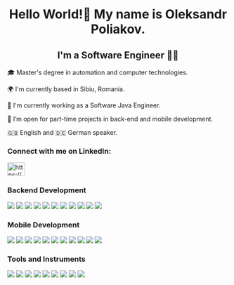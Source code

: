 
<h1 align="center"> Hello World!👋 My name is Oleksandr Poliakov.</h1>

<h2 align="center">I'm a Software Engineer 👨‍💻</h2>

<p> </p>
<p> 🎓 Master's degree in automation and computer technologies.
<p> 🌍 I'm currently based in Sibiu, Romania.
<p> 🚀 I'm currently working as a Software Java Engineer.
<p> 🤝 I’m open for part-time projects in back-end and mobile development.
<p> 🇬🇧 English and 🇩🇪 German speaker.

<h3 align="left">Connect with me on LinkedIn:</h3>
<p align="left">
  <a href="https://www.linkedin.com/in/alex-poliakov96/" target="blank"><img align="center" src="https://raw.githubusercontent.com/rahuldkjain/github-profile-readme-generator/master/src/images/icons/Social/linked-in-alt.svg" alt="https://www.linkedin.com/in/alex-poliakov96/" height="30" width="40" /></a>
</p>

<h3> Backend Development </h3>
<p>
  <img src="https://img.shields.io/badge/JAVA-00BFFF?style=for-the-badge&logo=CoffeeScript&logoColor=white"/> 
  <img src="https://img.shields.io/badge/Spring-4682B4?style=for-the-badge&logo=Spring&logoColor=white"/> 
  <img src="https://img.shields.io/badge/Mysql-00BFFF?style=for-the-badge&logo=MySql&logoColor=white"/> 
  <img src="https://img.shields.io/badge/Postgresql-4682B4?style=for-the-badge&logo=postgreSQL&logoColor=white"/> 
  <img src="https://img.shields.io/badge/Hibernate-00BFFF?style=for-the-badge&logo=Hibernate&logoColor=white"/> 
  <img src="https://img.shields.io/badge/JDBC-4682B4?style=for-the-badge"/>
  <img src="https://img.shields.io/badge/JUNIT-00BFFF?style=for-the-badge"/>
  <img src="https://img.shields.io/badge/HTTP SERVLETS-4682B4?style=for-the-badge" /> 
  <img src="https://img.shields.io/badge/Gradle-00BFFF?style=for-the-badge&logo=Gradle&logoColor=white"" /> 
  <img src="https://img.shields.io/badge/Apache Maven-4682B4?style=for-the-badge&logo=Apache Maven&logoColor=white"" /> 
  <img src="https://img.shields.io/badge/JPA-00BFFF?style=for-the-badge"/> 
</p>
  
<h3> Mobile Development </h3>
<p> 
<img src="https://img.shields.io/badge/Swift-00BFFF?style=for-the-badge&logo=Swift&logoColor=white"/>
<img src="https://img.shields.io/badge/SwiftUI-4682B4?style=for-the-badge"/>
<img src="https://img.shields.io/badge/Objective C-00BFFF?style=for-the-badge"/>
<img src="https://img.shields.io/badge/UIKit-4682B4?style=for-the-badge"/>
<img src="https://img.shields.io/badge/Combine-00BFFF?style=for-the-badge"/>
<img src="https://img.shields.io/badge/Core Data-4682B4?style=for-the-badge"/>
<img src="https://img.shields.io/badge/REST API-00BFFF?style=for-the-badge"/>
<img src="https://img.shields.io/badge/MVP-4682B4?style=for-the-badge"/>
<img src="https://img.shields.io/badge/MVVM-00BFFF?style=for-the-badge"/>
<img src="https://img.shields.io/badge/CocoaPods-4682B4?style=for-the-badge"/>
<img src="https://img.shields.io/badge/SOLID-00BFFF?style=for-the-badge"/>
</p>

<h3> Tools and Instruments </h3>
<p> 
  <img src="https://img.shields.io/badge/Git-00BFFF?style=for-the-badge&logo=Git&logoColor=white"/>
  <img src="https://img.shields.io/badge/Jenkins-4682B4?style=for-the-badge&logo=Jenkins&logoColor=white"/>
  <img src="https://img.shields.io/badge/Docker-00BFFF?style=for-the-badge&logo=Docker&logoColor=white"/> 
  <img src="https://img.shields.io/badge/Charles-4682B4?style=for-the-badge"/>
  <img src="https://img.shields.io/badge/Postman-00BFFF?style=for-the-badge&logo=Postman&logoColor=white"/>
  <img src="https://img.shields.io/badge/Jira-4682B4?style=for-the-badge&logo=Jira&logoColor=white"/>
  <img src="https://img.shields.io/badge/Scrum-00BFFF?style=for-the-badge&logo=Scrum&logoColor=white"/>
  <img src="https://img.shields.io/badge/Figma-4682B4?style=for-the-badge&logo=Figma&logoColor=white"/>
  <img src="https://img.shields.io/badge/Adobe XD-00BFFF?style=for-the-badge&logo=Adobe XD&logoColor=white"/>
</p>

